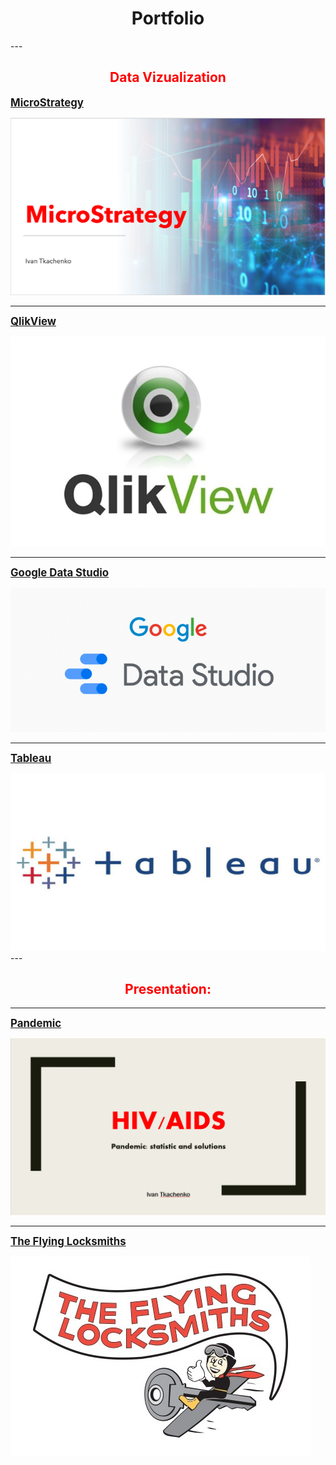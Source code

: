 <h1 style="text-align: center;"><span style="color= blue;"><strong>Portfolio</strong></span></h1>

 <a href="pdf/certificate.pdf">
</a>
---
<h2 style="text-align: center;"><span style="color: red;"><strong>Data Vizualization</strong></span></h2>


<strong><span style="font-size:120%">[MicroStrategy](pdf/Mic.pdf)</span></strong>

 <a href="pdf/Mic.pdf">
  <img src="images/M.PNG"/>
</a>

---
<strong><span style="font-size:120%">[QlikView](/pdf/Qlik.pdf)</span></strong>

 <a href="pdf/Qlik.pdf">
  <img src="images/Qlik.jpg"/>
</a>

---
<strong><span style="font-size:120%">[Google Data Studio](/pdf/Google1.pdf)</span></strong>

 <a href="pdf/Google1.pdf">
  <img src="images/Goo.PNG"/>
</a>

---
<strong><span style="font-size:120%">[Tableau](/pdf/Tableau.pdf)</span></strong>

 <a href="pdf/Tableau.pdf">
  <img src="images/Tab.jpg"/>
</a>
---
<h2 style="text-align: center;"><span style="color: red;"><strong>Presentation:</strong></span></h2>

---
<strong><span style="font-size:120%">[Pandemic](/pdf/Pan.pdf)</span></strong>

 <a href="pdf/Pan.pdf">
  <img src="images/HIV.PNG"/>
</a>

---
<strong><span style="font-size:120%">[The Flying Locksmiths](/pdf/Lock.pdf)</span></strong>

 <a href="pdf/Lock.pdf">
  <img src="images/Lock2.png"/>
</a>






